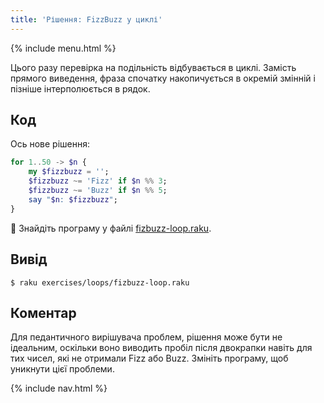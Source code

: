 ```yaml
---
title: 'Рішення: FizzBuzz у циклі'
---
```


{% include menu.html %}

Цього разу перевірка на подільність відбувається в циклі. Замість прямого виведення, фраза спочатку накопичується в окремій змінній і пізніше інтерполюється в рядок.

## Код

Ось нове рішення:

```raku
for 1..50 -> $n {
    my $fizzbuzz = '';
    $fizzbuzz ~= 'Fizz' if $n %% 3;
    $fizzbuzz ~= 'Buzz' if $n %% 5;
    say "$n: $fizzbuzz";
}
```

🦋 Знайдіть програму у файлі [fizbuzz-loop.raku](https://github.com/ash/raku-course/blob/master/exercises/loops/fizbuzz-loop.raku).

## Вивід

```console
$ raku exercises/loops/fizbuzz-loop.raku
```

## Коментар

Для педантичного вирішувача проблем, рішення може бути не ідеальним, оскільки воно виводить пробіл після двокрапки навіть для тих чисел, які не отримали Fizz або Buzz. Змініть програму, щоб уникнути цієї проблеми.

{% include nav.html %}